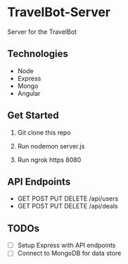# TravelBot-Server

Server for the TravelBot

## Technologies

- Node
- Express
- Mongo
- Angular

## Get Started

1. Git clone this repo

2. Run nodemon server.js

3. Run ngrok https 8080


## API Endpoints

- GET POST PUT DELETE /api/users
- GET POST PUT DELETE /api/deals


## TODOs

- [ ] Setup Express with API endpoints
- [ ] Connect to MongoDB for data store
